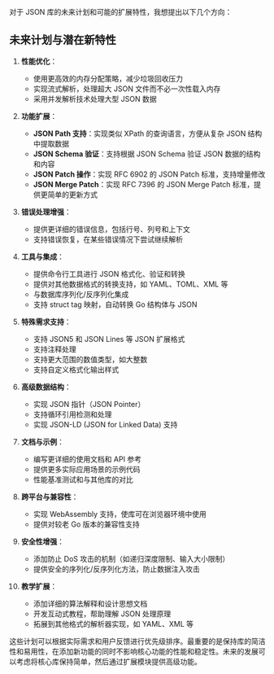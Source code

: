 对于 JSON 库的未来计划和可能的扩展特性，我想提出以下几个方向：

## 未来计划与潜在新特性

1. **性能优化**：
   - 使用更高效的内存分配策略，减少垃圾回收压力
   - 实现流式解析，处理超大 JSON 文件而不必一次性载入内存
   - 采用并发解析技术处理大型 JSON 数据

2. **功能扩展**：
   - **JSON Path 支持**：实现类似 XPath 的查询语言，方便从复杂 JSON 结构中提取数据
   - **JSON Schema 验证**：支持根据 JSON Schema 验证 JSON 数据的结构和内容
   - **JSON Patch 操作**：实现 RFC 6902 的 JSON Patch 标准，支持增量修改
   - **JSON Merge Patch**：实现 RFC 7396 的 JSON Merge Patch 标准，提供更简单的更新方式

3. **错误处理增强**：
   - 提供更详细的错误信息，包括行号、列号和上下文
   - 支持错误恢复，在某些错误情况下尝试继续解析

4. **工具与集成**：
   - 提供命令行工具进行 JSON 格式化、验证和转换
   - 提供对其他数据格式的转换支持，如 YAML、TOML、XML 等
   - 与数据库序列化/反序列化集成
   - 支持 struct tag 映射，自动转换 Go 结构体与 JSON

5. **特殊需求支持**：
   - 支持 JSON5 和 JSON Lines 等 JSON 扩展格式
   - 支持注释处理
   - 支持更大范围的数值类型，如大整数
   - 支持自定义格式化输出样式

6. **高级数据结构**：
   - 实现 JSON 指针（JSON Pointer）
   - 支持循环引用检测和处理
   - 实现 JSON-LD (JSON for Linked Data) 支持

7. **文档与示例**：
   - 编写更详细的使用文档和 API 参考
   - 提供更多实际应用场景的示例代码
   - 性能基准测试和与其他库的对比

8. **跨平台与兼容性**：
   - 实现 WebAssembly 支持，使库可在浏览器环境中使用
   - 提供对较老 Go 版本的兼容性支持

9. **安全性增强**：
   - 添加防止 DoS 攻击的机制（如递归深度限制、输入大小限制）
   - 提供安全的序列化/反序列化方法，防止数据注入攻击

10. **教学扩展**：
    - 添加详细的算法解释和设计思想文档
    - 开发互动式教程，帮助理解 JSON 处理原理
    - 拓展到其他格式的解析器实现，如 YAML、XML 等

这些计划可以根据实际需求和用户反馈进行优先级排序。最重要的是保持库的简洁性和易用性，在添加新功能的同时不影响核心功能的性能和稳定性。未来的发展可以考虑将核心库保持简单，然后通过扩展模块提供高级功能。
